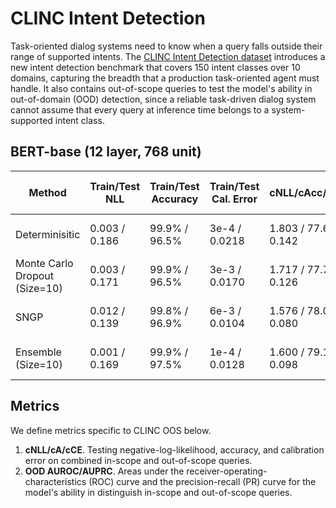 # CLINC Intent Detection

Task-oriented dialog systems need to know when a query falls outside their range of supported intents. The [CLINC Intent Detection dataset](https://www.tensorflow.org/datasets/catalog/clinc_oos) introduces a new intent detection benchmark that covers 150 intent classes over 10 domains, capturing the breadth that a production task-oriented agent must handle. It also contains out-of-scope queries to test the model's ability in out-of-domain (OOD) detection, since a reliable task-driven dialog system cannot assume that every query at inference time belongs to a system-supported intent class.


## BERT-base (12 layer, 768 unit)

| Method | Train/Test NLL | Train/Test Accuracy | Train/Test Cal. Error | cNLL/cAcc/cECE | OOD AUROC/AUPRC | Train Runtime (hours) | # Parameters |
| ----------- | ----------- | ----------- | ----------- | ----------- | ----------- | ----------- | ----------- |
| Determinisitic | 0.003 / 0.186 | 99.9% / 96.5% | 3e-4 / 0.0218 | 1.803 / 77.6% / 0.142 | 0.942 / 0.853 | 0.8 (8 TPUv3 cores) | 110M |
| Monte Carlo Dropout (Size=10) | 0.003 / 0.171 | 99.9% / 96.5% | 3e-3 / 0.0170 | 1.717 / 77.7% / 0.126 | 0.951 / 0.861 | 0.8 (80 TPUv3 cores) | 110M |
| SNGP | 0.012 / 0.139 | 99.8% / 96.9% | 6e-3 / 0.0104 | 1.576 / 78.0% / 0.080 | 0.969 / 0.908 | 0.4 (80 TPUv3 cores) | 110M |
| Ensemble (Size=10) | 0.001 / 0.169 | 99.9% / 97.5% | 1e-4 / 0.0128 | 1.600 / 79.1% / 0.098 | 0.958 / 0.862 | 0.8 (80 TPUv3 cores) | 1100M |

## Metrics

We define metrics specific to CLINC OOS below.

1. __cNLL/cA/cCE__. Testing negative-log-likelihood, accuracy, and calibration error on combined in-scope and out-of-scope queries.
2. __OOD AUROC/AUPRC__. Areas under the receiver-operating-characteristics (ROC) curve and the precision-recall (PR) curve for the model's ability in distinguish in-scope and out-of-scope queries.
